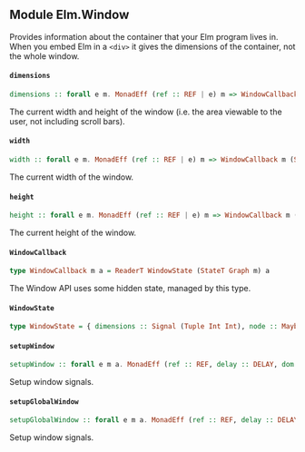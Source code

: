 ## Module Elm.Window

Provides information about the container that your Elm program lives in.
When you embed Elm in a `<div>` it gives the dimensions of the container, not
the whole window.

#### `dimensions`

``` purescript
dimensions :: forall e m. MonadEff (ref :: REF | e) m => WindowCallback m (Signal (Tuple Int Int))
```

The current width and height of the window (i.e. the area viewable to the
user, not including scroll bars).

#### `width`

``` purescript
width :: forall e m. MonadEff (ref :: REF | e) m => WindowCallback m (Signal Int)
```

The current width of the window.

#### `height`

``` purescript
height :: forall e m. MonadEff (ref :: REF | e) m => WindowCallback m (Signal Int)
```

The current height of the window.

#### `WindowCallback`

``` purescript
type WindowCallback m a = ReaderT WindowState (StateT Graph m) a
```

The Window API uses some hidden state, managed by this type.

#### `WindowState`

``` purescript
type WindowState = { dimensions :: Signal (Tuple Int Int), node :: Maybe HTMLElement }
```

#### `setupWindow`

``` purescript
setupWindow :: forall e m a. MonadEff (ref :: REF, delay :: DELAY, dom :: DOM, now :: NOW, console :: CONSOLE | e) m => HTMLElement -> WindowCallback m a -> GraphState m a
```

Setup window signals.

#### `setupGlobalWindow`

``` purescript
setupGlobalWindow :: forall e m a. MonadEff (ref :: REF, delay :: DELAY, dom :: DOM, now :: NOW, console :: CONSOLE | e) m => WindowCallback m a -> GraphState m a
```

Setup window signals.


